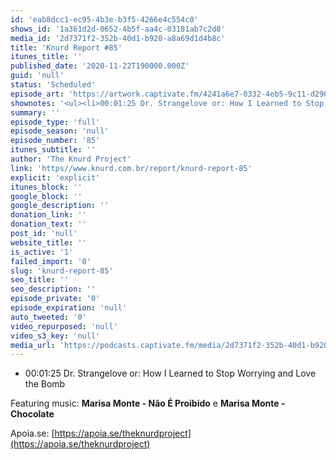 ```yaml
---
id: 'eab8dcc1-ec95-4b3e-b3f5-4266e4c554c0'
shows_id: '1a361d2d-0652-4b5f-aa4c-03181ab7c2d8'
media_id: '2d7371f2-352b-40d1-b920-a8a69d1d4b8c'
title: 'Knurd Report #85'
itunes_title: ''
published_date: '2020-11-22T190000.000Z'
guid: 'null'
status: 'Scheduled'
episode_art: 'https://artwork.captivate.fm/4241a6e7-0332-4eb5-9c11-d2966c51415e/bzkuq9zu-vkxahmxwmnm7xrj.jpg'
shownotes: '<ul><li>00:01:25 Dr. Strangelove or: How I Learned to Stop Worrying and Love the Bomb</li></ul><p>Featuring music: <strong>Marisa Monte - Não É Proibido</strong> e <strong>Marisa Monte - Chocolate</strong></p><p>Apoia.se: <a href="https://apoia.se/theknurdproject" rel="noopener noreferrer" target="_blank">https://apoia.se/theknurdproject</a></p>'
summary: ''
episode_type: 'full'
episode_season: 'null'
episode_number: '85'
itunes_subtitle: ''
author: 'The Knurd Project'
link: 'https//www.knurd.com.br/report/knurd-report-85'
explicit: 'explicit'
itunes_block: ''
google_block: ''
google_description: ''
donation_link: ''
donation_text: ''
post_id: 'null'
website_title: ''
is_active: '1'
failed_import: '0'
slug: 'knurd-report-85'
seo_title: ''
seo_description: ''
episode_private: '0'
episode_expiration: 'null'
auto_tweeted: '0'
video_repurposed: 'null'
video_s3_key: 'null'
media_url: 'https://podcasts.captivate.fm/media/2d7371f2-352b-40d1-b920-a8a69d1d4b8c/knurd85.mp3'
---
```

*   00:01:25 Dr. Strangelove or: How I Learned to Stop Worrying and Love the Bomb

Featuring music: **Marisa Monte - Não É Proibido** e **Marisa Monte - Chocolate**

Apoia.se: [https://apoia.se/theknurdproject](https://apoia.se/theknurdproject)